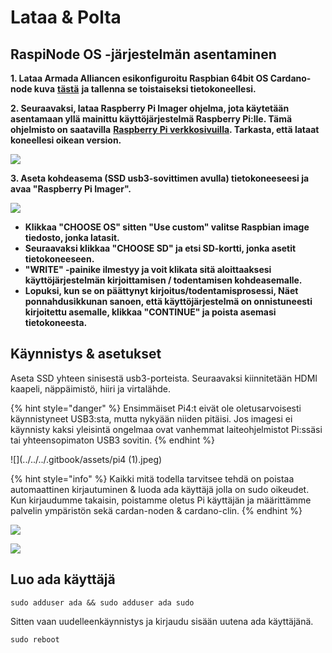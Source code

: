 # Lataa & Polta

## RaspiNode OS -järjestelmän asentaminen

**1. Lataa Armada Alliancen esikonfiguroitu Raspbian 64bit OS Cardano-node kuva** [**tästä**](https://db.adamantium.online/RasPi-Node.img.gz) **ja tallenna se toistaiseksi tietokoneellesi.**

**2. Seuraavaksi, lataa Raspberry Pi Imager ohjelma, jota käytetään asentamaan yllä mainittu käyttöjärjestelmä Raspberry Pi:lle. Tämä ohjelmisto on saatavilla** [**Raspberry Pi verkkosivuilla**](https://www.raspberrypi.org/software/)**. Tarkasta, että lataat koneellesi oikean version.**

![](../../../.gitbook/assets/screen-shot-2021-03-12-at-5.36.30-pm.png)

**3. Aseta kohdeasema (SSD usb3-sovittimen avulla) tietokoneeseesi ja avaa "Raspberry Pi Imager".**

![](../../.gitbook/assets/custom\_os.png)

* **Klikkaa "CHOOSE OS" sitten "Use custom" valitse Raspbian image tiedosto, jonka latasit.**&#x20;
* **Seuraavaksi klikkaa "CHOOSE SD" ja etsi SD-kortti, jonka asetit tietokoneeseen.**
* **"WRITE" -painike ilmestyy ja voit klikata sitä aloittaaksesi käyttöjärjestelmän kirjoittamisen / todentamisen kohdeasemalle.** &#x20;
* **Lopuksi, kun se on päättynyt kirjoitus/todentamisprosessi, Näet ponnahdusikkunan sanoen, että käyttöjärjestelmä on onnistuneesti kirjoitettu asemalle, klikkaa "CONTINUE" ja poista asemasi tietokoneesta.**&#x20;

## Käynnistys & asetukset

Aseta SSD yhteen sinisestä usb3-porteista. Seuraavaksi kiinnitetään HDMI kaapeli, näppäimistö, hiiri ja virtalähde.

{% hint style="danger" %}
Ensimmäiset Pi4:t eivät ole oletusarvoisesti käynnistyneet USB3:sta, mutta nykyään niiden pitäisi. Jos imagesi ei käynnisty kaksi yleisintä ongelmaa ovat vanhemmat laiteohjelmistot Pi:ssäsi tai yhteensopimaton USB3 sovitin.
{% endhint %}

![](../../../.gitbook/assets/pi4 (1).jpeg)

{% hint style="info" %}
Kaikki mitä todella tarvitsee tehdä on poistaa automaattinen kirjautuminen & luoda ada käyttäjä jolla on sudo oikeudet. Kun kirjaudumme takaisin, poistamme oletus Pi käyttäjän ja määrittämme palvelin ympäristön sekä cardan-noden & cardano-clin.
{% endhint %}

![](../../../.gitbook/assets/raspberrypi-configuration.png)

![](../../../.gitbook/assets/disable-auto-login.png)

## Luo ada käyttäjä

```
sudo adduser ada && sudo adduser ada sudo
```

Sitten vaan uudelleenkäynnistys ja kirjaudu sisään uutena ada käyttäjänä.

```
sudo reboot
```

